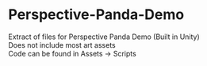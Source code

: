 # Perspective-Panda-Demo
 Extract of files for Perspective Panda Demo (Built in Unity)  
 Does not include most art assets  
 Code can be found in Assets -> Scripts  
